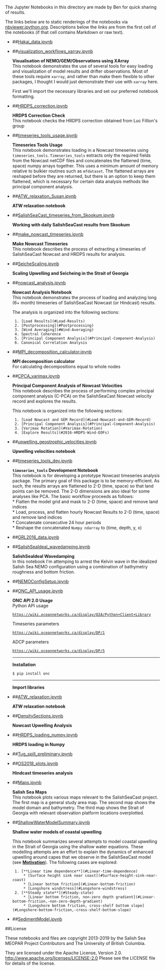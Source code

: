 The Jupyter Notebooks in this directory are made by Ben for
quick sharing of results.

The links below are to static renderings of the notebooks via
[nbviewer.ipython.org](http://nbviewer.ipython.org/).
Descriptions below the links are from the first cell of the notebooks
(if that cell contains Markdown or raw text).

* ##[Hakai_data.ipynb](http://nbviewer.ipython.org/urls/bitbucket.org/salishsea/analysis-ben/raw/tip/notebooks/Hakai_data.ipynb)  
    
* ##[visualization_workflows_xarray.ipynb](http://nbviewer.ipython.org/urls/bitbucket.org/salishsea/analysis-ben/raw/tip/notebooks/visualization_workflows_xarray.ipynb)  
    
    **Visualisation of NEMO/GEM/Observations using XArray**  
    This notebook demonstrates the use of several tools for easy loading and visualization of model results and drifter observations. Most of these tools require `xarray`, and rather than make them flexible to other packages, I thought I would just demonstrate their use with `xarray` here.  
      
    First we'll import the necessary libraries and set our preferred notebook formatting.  

* ##[HRDPS_correction.ipynb](http://nbviewer.ipython.org/urls/bitbucket.org/salishsea/analysis-ben/raw/tip/notebooks/HRDPS_correction.ipynb)  
    
    **HRDPS Correction Check**  
    This notebook checks the HRDPS correction obtained from Luc Fillion's group  

* ##[timeseries_tools_usage.ipynb](http://nbviewer.ipython.org/urls/bitbucket.org/salishsea/analysis-ben/raw/tip/notebooks/timeseries_tools_usage.ipynb)  
    
    **Timeseries Tools Usage**  
    This notebook demonstrates loading in a Nowcast timeseries using `timeseries_tools`. `Timeseries_tools` extracts only the required fields from the Nowcast netCDF files and concatenates the flattened (time, space) numpy arrays together. This uses a minimum amount of memory relative to bulkier routines such as `mfdataset`. The flattened arrays are reshaped before they are returned, but there is an option to keep them flattened, which is necessary for certain data analysis methods like principal component analysis.  

* ##[ATW_relaxation_Susan.ipynb](http://nbviewer.ipython.org/urls/bitbucket.org/salishsea/analysis-ben/raw/tip/notebooks/ATW_relaxation_Susan.ipynb)  
    
    **ATW relaxation notebook**  

* ##[SalishSeaCast_timeseries_from_Skookum.ipynb](http://nbviewer.ipython.org/urls/bitbucket.org/salishsea/analysis-ben/raw/tip/notebooks/SalishSeaCast_timeseries_from_Skookum.ipynb)  
    
    **Working with daily SalishSeaCast results from Skookum**  

* ##[make_nowcast_timeseries.ipynb](http://nbviewer.ipython.org/urls/bitbucket.org/salishsea/analysis-ben/raw/tip/notebooks/make_nowcast_timeseries.ipynb)  
    
    **Make Nowcast Timeseries**  
    This notebook describes the process of extracting a timeseries of SalishSeaCast Nowcast and HRDPS results for analysis.  

* ##[SeicheScaling.ipynb](http://nbviewer.ipython.org/urls/bitbucket.org/salishsea/analysis-ben/raw/tip/notebooks/SeicheScaling.ipynb)  
    
    **Scaling Upwelling and Seicheing in the Strait of Georgia**  

* ##[nowcast_analysis.ipynb](http://nbviewer.ipython.org/urls/bitbucket.org/salishsea/analysis-ben/raw/tip/notebooks/nowcast_analysis.ipynb)  
    
    **Nowcast Analysis Notebook**  
    This notebook demonstrates the process of loading and analyzing long (6+ month) timeseries of SalishSeaCast Nowcast (or Hindcast) results.  
      
    The analysis is organized into the following sections:  
      
       1. [Load Results](#Load-Results)  
       2. [Postprocessing](#Postprocessing)  
       3. [Wind Averaging](#Wind-Averaging)  
       4. Spectral Coherence  
       5. [Principal Component Analysis](#Principal-Component-Analysis)  
       6. Canonical Correlation Analysis  

* ##[MPI_decomposition_calculator.ipynb](http://nbviewer.ipython.org/urls/bitbucket.org/salishsea/analysis-ben/raw/tip/notebooks/MPI_decomposition_calculator.ipynb)  
    
    **MPI decomposition calculator**  
    For calculating decompositions equal to whole nodes  

* ##[CPCA_varimax.ipynb](http://nbviewer.ipython.org/urls/bitbucket.org/salishsea/analysis-ben/raw/tip/notebooks/CPCA_varimax.ipynb)  
    
    **Principal Component Analysis of Nowcast Velocities**  
    This notebook describes the process of performing complex principal component analysis (C-PCA) on the SalishSeaCast Nowcast velocity record and explores the results.  
      
    This notebook is organized into the following sections:  
      
       1. [Load Nowcast and GEM Record](#Load-Nowcast-and-GEM-Record)  
       2. [Principal Component Analysis](#Principal-Component-Analysis)  
       3. [Varimax Rotation](#Varimax-Rotation)  
       4. [Explore Results](#2016-HRDPS-Wind-EOFs)  

* ##[upwelling_geostrophic_velocities.ipynb](http://nbviewer.ipython.org/urls/bitbucket.org/salishsea/analysis-ben/raw/tip/notebooks/upwelling_geostrophic_velocities.ipynb)  
    
    **Upwelling velocities notebook**  

* ##[timeseries_tools_dev.ipynb](http://nbviewer.ipython.org/urls/bitbucket.org/salishsea/analysis-ben/raw/tip/notebooks/timeseries_tools_dev.ipynb)  
    
    **`timeseries_tools` Development Notebook**  
    This notebook is for developing a prototype Nowcast timeseries analysis package. The primary goal of this package is to be memory-efficient. As such, the results arrays are flattened to 2-D (time, space) so that land points can be removed. The 2-D dimensions are also ideal for some analyses like PCA. The basic workflow proceeds as follows:  
       * Flatten the model grid and mask to 2-D (time, space) and remove land indices  
       * Load, process, and flatten hourly Nowcast Results to 2-D (time, space) and remove land indices  
       * Concatenate consecutive 24 hour periods  
       * Reshape the concatenated `Numpy ndarray` to (time, depth, y, x)  

* ##[GRL2016_data.ipynb](http://nbviewer.ipython.org/urls/bitbucket.org/salishsea/analysis-ben/raw/tip/notebooks/GRL2016_data.ipynb)  
    
* ##[SalishSeaIdeal_wavedamping.ipynb](http://nbviewer.ipython.org/urls/bitbucket.org/salishsea/analysis-ben/raw/tip/notebooks/SalishSeaIdeal_wavedamping.ipynb)  
    
    **SalishSeaIdeal Wavedamping**  
    In this notebook I'm attemping to arrest the Kelvin wave in the idealized Salish Sea NEMO configuration using a combination of bathymetry roughness and bottom friction.  

* ##[NEMOConfigSetup.ipynb](http://nbviewer.ipython.org/urls/bitbucket.org/salishsea/analysis-ben/raw/tip/notebooks/NEMOConfigSetup.ipynb)  
    
* ##[ONC_API_usage.ipynb](http://nbviewer.ipython.org/urls/bitbucket.org/salishsea/analysis-ben/raw/tip/notebooks/ONC_API_usage.ipynb)  
    
    **ONC API 2.0 Usage**  
    Python API usage  
      
    [`https://wiki.oceannetworks.ca/display/O2A/Python+Client+Library`](https://wiki.oceannetworks.ca/display/O2A/Python+Client+Library)  
      
    Timeseries parameters  
      
    [`https://wiki.oceannetworks.ca/display/DP/1`](https://wiki.oceannetworks.ca/display/DP/1)  
      
    ADCP parameters  
      
    [`https://wiki.oceannetworks.ca/display/DP/5`](https://wiki.oceannetworks.ca/display/DP/5)  
      
    ***  
      
    **Installation**  
      
    `$ pip install onc`  
      
    ***  
      
    **Import libraries**  

* ##[ATW_relaxation.ipynb](http://nbviewer.ipython.org/urls/bitbucket.org/salishsea/analysis-ben/raw/tip/notebooks/ATW_relaxation.ipynb)  
    
    **ATW relaxation notebook**  

* ##[DensitySections.ipynb](http://nbviewer.ipython.org/urls/bitbucket.org/salishsea/analysis-ben/raw/tip/notebooks/DensitySections.ipynb)  
    
    **Nowcast Upwelling Analysis**  

* ##[HRDPS_loading_numpy.ipynb](http://nbviewer.ipython.org/urls/bitbucket.org/salishsea/analysis-ben/raw/tip/notebooks/HRDPS_loading_numpy.ipynb)  
    
    **HRDPS loading in Numpy**  

* ##[Tug_spill_preliminary.ipynb](http://nbviewer.ipython.org/urls/bitbucket.org/salishsea/analysis-ben/raw/tip/notebooks/Tug_spill_preliminary.ipynb)  
    
* ##[OS2018_plots.ipynb](http://nbviewer.ipython.org/urls/bitbucket.org/salishsea/analysis-ben/raw/tip/notebooks/OS2018_plots.ipynb)  
    
    **Hindcast timeseries analysis**  

* ##[Maps.ipynb](http://nbviewer.ipython.org/urls/bitbucket.org/salishsea/analysis-ben/raw/tip/notebooks/Maps.ipynb)  
    
    **Salish Sea Maps**  
    This notebook plots various maps relevant to the SalishSeaCast project. The first map is a general study area map. The second map shows the model domain and bathymetry. The third map shows the Strait of Georgia with relevant observation platform locations overplotted.  

* ##[ShallowWaterModelSummary.ipynb](http://nbviewer.ipython.org/urls/bitbucket.org/salishsea/analysis-ben/raw/tip/notebooks/ShallowWaterModelSummary.ipynb)  
    
    **Shallow water models of coastal upwelling**  
      
    This notebook summarizes several attempts to model coastal upwelling in the Strait of Georgia using the shallow water equations. These modelling attempts are an effort to explain the dynamics of enhanced upwelling around capes that we observe in the SalishSeaCast model (see [**Motivation**](#Motivation)). The following cases are explored:  
      
       1. [**Linear time dependence**](#Linear-time-dependence)  
           * [Surface height sink near coast](#Surface-height-sink-near-coast)  
           * [Linear bottom friction](#Linear-bottom-friction)  
           * [Longshore windstress](#Longshore-windstress)  
       2. [**Steady state**](#Steady-state)  
           * [Linear bottom friction, non-zero depth gradient](#Linear-bottom-friction,-non-zero-depth-gradient)  
           * [Longshore bottom friction, cross-shelf bottom slope](#Longshore-bottom-friction,-cross-shelf-bottom-slope)  

* ##[SedimentModel.ipynb](http://nbviewer.ipython.org/urls/bitbucket.org/salishsea/analysis-ben/raw/tip/notebooks/SedimentModel.ipynb)  
    

##License

These notebooks and files are copyright 2013-2019
by the Salish Sea MEOPAR Project Contributors
and The University of British Columbia.

They are licensed under the Apache License, Version 2.0.
http://www.apache.org/licenses/LICENSE-2.0
Please see the LICENSE file for details of the license.
